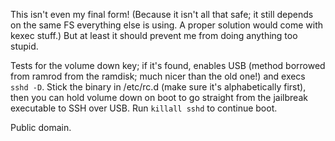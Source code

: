 This isn't even my final form!  (Because it isn't all that safe; it still
depends on the same FS everything else is using.  A proper solution would come
with kexec stuff.)  But at least it should prevent me from doing anything too
stupid.

Tests for the volume down key; if it's found, enables USB (method borrowed from
ramrod from the ramdisk; much nicer than the old one!) and execs `sshd -D`.
Stick the binary in /etc/rc.d (make sure it's alphabetically first), then you
can hold volume down on boot to go straight from the jailbreak executable to
SSH over USB.  Run `killall sshd` to continue boot.

Public domain.
